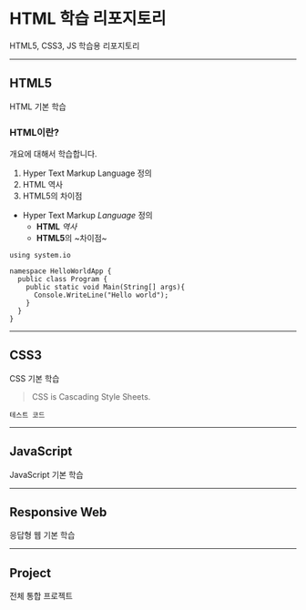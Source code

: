 # HTML 학습 리포지토리
HTML5, CSS3, JS 학습용 리포지토리

---------------------------------------

## HTML5
HTML 기본 학습

### HTML이란?
개요에 대해서 학습합니다.
1. Hyper Text Markup Language 정의
2. HTML 역사
3. HTML5의 차이점

* Hyper Text Markup *Language* 정의
  - __HTML__ _역사_
  + **HTML5**의 ~차이점~

```
using system.io

namespace HelloWorldApp {
  public class Program {
    public static void Main(String[] args){
      Console.WriteLine("Hello world");
    }
  }
}
```

---------------------------------------

## CSS3
CSS 기본 학습

> CSS is Cascading Style Sheets.

`테스트 코드`

---------------------------------------

## JavaScript 
JavaScript 기본 학습

---------------------------------------

## Responsive Web
응답형 웹 기본 학습

---------------------------------------

## Project
전체 통합 프로젝트
